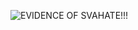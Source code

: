 

![EVIDENCE OF SVAHATE!!!](https://drive.google.com/file/d/1NyhA4_f7Z-2CEa9OdluKZwv-j_Azg_0e/preview)
